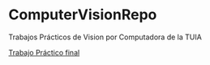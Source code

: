 # ComputerVisionRepo
Trabajos Prácticos de Vision por Computadora de la TUIA

[Trabajo Práctico final](https://github.com/enzoferrari1/ComputerVisionRepo/tree/main/TP-Final)
